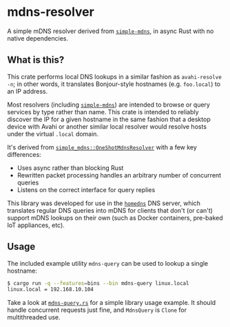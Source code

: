 # mdns-resolver

A simple mDNS resolver derived from [`simple-mdns`], in async Rust with no
native dependencies.

[`simple-mdns`]: https://github.com/balliegojr/simple-dns

## What is this?

This crate performs local DNS lookups in a similar fashion as
`avahi-resolve -n`; in other words, it translates Bonjour-style hostnames (e.g.
`foo.local`) to an IP address.

Most resolvers (including [`simple-mdns`]) are intended to browse or query
services by type rather than name. This crate is intended to reliably discover
the IP for a given hostname in the same fashion that a desktop device with Avahi
or another similar local resolver would resolve hosts under the virtual `.local`
domain.

It's derived from [`simple_mdns::OneShotMdnsResolver`][oneshot] with a few key
differences:
 * Uses async rather than blocking Rust
 * Rewritten packet processing handles an arbitrary number of concurrent queries
 * Listens on the correct interface for query replies

This library was developed for use in the [`homedns`] DNS server, which
translates regular DNS queries into mDNS for clients that don't (or can't)
support mDNS lookups on their own (such as Docker containers, pre-baked IoT
appliances, etc).

[oneshot]: https://docs.rs/simple-mdns/0.2.2/simple_mdns/struct.OneShotMdnsResolver.html
[`homedns`]: https://github.com/timothyb89/homedns

## Usage

The included example utility `mdns-query` can be used to lookup a single
hostname:

```bash
$ cargo run -q --features=bins --bin mdns-query linux.local
linux.local = 192.168.10.104
```

Take a look at [`mdns-query.rs`] for a simple library usage example. It should
handle concurrent requests just fine, and `MdnsQuery` is `Clone` for
multithreaded use.

[`mdns-query.rs`]: ./src/bin/mdns-query.rs
